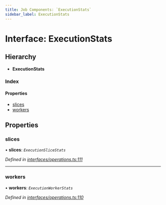 ```yaml
---
title: Job Components: `ExecutionStats`
sidebar_label: ExecutionStats
---
```


# Interface: ExecutionStats

## Hierarchy

* **ExecutionStats**

### Index

#### Properties

* [slices](executionstats.md#slices)
* [workers](executionstats.md#workers)

## Properties

###  slices

• **slices**: *`ExecutionSliceStats`*

*Defined in [interfaces/operations.ts:111](https://github.com/terascope/teraslice/blob/6aab1cd2/packages/job-components/src/interfaces/operations.ts#L111)*

___

###  workers

• **workers**: *`ExecutionWorkerStats`*

*Defined in [interfaces/operations.ts:110](https://github.com/terascope/teraslice/blob/6aab1cd2/packages/job-components/src/interfaces/operations.ts#L110)*
